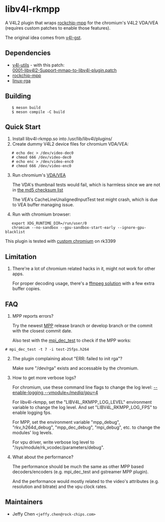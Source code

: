 # libv4l-rkmpp

A V4L2 plugin that wraps [rockchip-mpp](http://opensource.rock-chips.com/wiki_Mpp) for the chromium's V4L2 VDA/VEA (requires custom patches to enable those features).

The original idea comes from [v4l-gst](https://github.com/igel-oss/v4l-gst).

## Dependencies

* [v4l-utils](https://git.linuxtv.org/v4l-utils.git) - with this patch:  
  [0001-libv4l2-Support-mmap-to-libv4l-plugin.patch](https://github.com/JeffyCN/meta-rockchip/blob/release-1.3.0_20200915/recipes-multimedia/v4l2apps/v4l-utils/0001-libv4l2-Support-mmap-to-libv4l-plugin.patch)
* [rockchip-mpp](https://github.com/rockchip-linux/mpp)
* [linux-rga](https://github.com/rockchip-linux/linux-rga)

## Building

```
   $ meson build
   $ meson compile -C build
```

## Quick Start

1. Install libv4l-rkmpp.so into /usr/lib/libv4l/plugins/
2. Create dummy V4L2 device files for chromium VDA/VEA:
```
   # echo dec > /dev/video-dec0
   # chmod 666 /dev/video-dec0
   # echo enc > /dev/video-enc0
   # chmod 666 /dev/video-enc0
```
3. Run chromium's [VDA/VEA](https://chromium.googlesource.com/chromium/src/+/HEAD/docs/media/gpu/vdatest_usage.md)  

   The VDA's thumbnail tests would fail, which is harmless since we are not in [the md5 checksum list](https://cs.chromium.org/chromium/src/media/test/data/test-25fps.h264.json)  

   The VEA's CacheLineUnalignedInputTest test might crash, which is due to VEA buffer managing issue.  

4. Run with chromium browser:  
```
   export XDG_RUNTIME_DIR=/run/user/0
   chromium --no-sandbox --gpu-sandbox-start-early --ignore-gpu-blacklist
```
   This plugin is tested with [custom chromium](https://github.com/JeffyCN/meta-rockchip/tree/release-1.3.0_20200915/dynamic-layers/recipes-browser/chromium) on rk3399

## Limitation

1. There're a lot of chromium related hacks in it, might not work for other apps.  

   For proper decoding usage, there's a [ffmpeg solution](https://github.com/JeffyCN/FFmpeg) with a few extra buffer copies.

## FAQ

1. MPP reports errors?  

   Try the newest [MPP](https://github.com/rockchip-linux/mpp) release branch or develop branch or the commit with the closest commit date.  

   Also test with the [mpi_dec_test](https://github.com/rockchip-linux/mpp/blob/release/test/mpi_dec_test.c) to check if the MPP works:
```
# mpi_dec_test -t 7 -i test-25fps.h264
```  

2. The plugin complaining about "ERR: failed to init rga"?  

   Make sure "/dev/rga" exists and accessable by the chromium.

3. How to get more verbose logs?  

   For chromium, use these command line flags to change the log level: [--enable-logging --vmodule=*/media/gpu*=4](https://www.chromium.org/for-testers/enable-logging)  

   For libv4l-rkmpp, set the "LIBV4L_RKMPP_LOG_LEVEL" environment variable to change the log level. And set "LIBV4L_RKMPP_LOG_FPS" to enable logging fps.  

   For MPP, set the environment variable "mpp_debug", "rkv_h264d_debug", "mpp_dec_debug", "mpi_debug", etc. to change the modules' log levels.  

   For vpu driver, write verbose log level to "/sys/module/rk_vcodec/parameters/debug".

4. What about the performance?  

   The performance should be much the same as other MPP based decoders/encoders (e.g. mpi_dec_test and gstreamer MPP plugin).  

   And the performance would mostly related to the video's attributes (e.g. resolution and bitrate) and the vpu clock rates.

## Maintainers

* Jeffy Chen `<jeffy.chen@rock-chips.com>`

